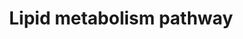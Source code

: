 ---
annotations:
- type: Disease Ontology
  value: obesity
- type: Pathway Ontology
  value: lipid metabolic pathway
- type: Cell Type Ontology
  value: white fat cell
authors:
- Mkutmon
- Susan
- Egonw
- Khanspers
- Eweitz
description: 'Lipid metabolism is the break down or storage of fats for energy; these
  fats are obtained from consuming food and absorbing them or they are synthesized
  by an animal''s liver. Lipid metabolism does exist in plants, though the processes
  differ in some ways when compared to animals. Lipogenesis is the process of synthesizing
  these fats. Lipid metabolism often begins with hydrolysis, which occurs when a chemical
  breaks down as a reaction to coming in contact with water. Since lipids (fats) are
  hydrophobic, hydrolysis in lipid metabolism occurs in the cytoplasm which ends up
  creating glycerol and fatty acids. Due to the hydrophobic nature of lipids they
  require special transport proteins known as lipoproteins, which are hydrophilic.
  Lipoproteins are categorized by their density levels. The varying densities between
  the types of lipoproteins are characteristic to what type of fats they transport.
  A number of these lipoproteins are synthesized in the liver, but not all of them
  originate from this organ. Description source: [https://en.wikipedia.org/wiki/Lipid_metabolism
  Wikipedia]  Proteins on this pathway have targeted assays available via the [https://assays.cancer.gov/available_assays?wp_id=WP3965
  CPTAC Assay Portal]'
last-edited: 2021-05-18
organisms:
- Homo sapiens
redirect_from:
- /index.php/Pathway:WP3965
- /instance/WP3965
schema-jsonld:
- '@context': https://schema.org/
  '@id': https://wikipathways.github.io/pathways/WP3965.html
  '@type': Dataset
  creator:
    '@type': Organization
    name: WikiPathways
  description: 'Lipid metabolism is the break down or storage of fats for energy;
    these fats are obtained from consuming food and absorbing them or they are synthesized
    by an animal''s liver. Lipid metabolism does exist in plants, though the processes
    differ in some ways when compared to animals. Lipogenesis is the process of synthesizing
    these fats. Lipid metabolism often begins with hydrolysis, which occurs when a
    chemical breaks down as a reaction to coming in contact with water. Since lipids
    (fats) are hydrophobic, hydrolysis in lipid metabolism occurs in the cytoplasm
    which ends up creating glycerol and fatty acids. Due to the hydrophobic nature
    of lipids they require special transport proteins known as lipoproteins, which
    are hydrophilic. Lipoproteins are categorized by their density levels. The varying
    densities between the types of lipoproteins are characteristic to what type of
    fats they transport. A number of these lipoproteins are synthesized in the liver,
    but not all of them originate from this organ. Description source: [https://en.wikipedia.org/wiki/Lipid_metabolism
    Wikipedia]  Proteins on this pathway have targeted assays available via the [https://assays.cancer.gov/available_assays?wp_id=WP3965
    CPTAC Assay Portal]'
  keywords:
  - ACSS2
  - ABHD5
  - PRKAA2
  - FASN
  - Palimitate-CoA
  - PRKAR2A
  - Malonyl-CoA
  - BCKDHA
  - ACLY
  - Acetyl-CoA(cyt)
  - AKT3
  - Citrate
  - PRKAR2B
  - MAG
  - PRKACB
  - HILPDA
  - elongation
  - ACACA
  - PRKACA
  - PRKAR1A
  - AKT1
  - Palimitate
  - PDHA1
  - TAG
  - ACSBG1
  - BCFA
  - Acetate
  - PRKAB1
  - Fatty acid
  - Glycerolipid
  - Free fatty acids
  - BCAA
  - metabolism
  - Glycerophospholipid
  - DAG
  - PRKAR1B
  - PNPLA2
  - PRKAG3
  - Acetyl-CoA(mit)
  - PRKAG1
  - LIPE
  - PRKAB2
  - Pyruvate
  - PRKAG2
  - PLIN1
  - AKT2
  - PRKACG
  - PRKAA1
  license: CC0
  name: Lipid metabolism pathway
seo: CreativeWork
title: Lipid metabolism pathway
wpid: WP3965
---